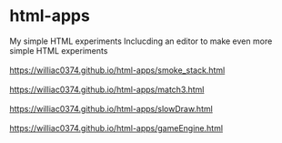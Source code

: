 # html-apps
My simple HTML experiments
Inclucding an editor to make even more simple HTML experiments
<br><br>
https://williac0374.github.io/html-apps/smoke_stack.html
<br><br>
https://williac0374.github.io/html-apps/match3.html
<br><br>
https://williac0374.github.io/html-apps/slowDraw.html
<br><br>
https://williac0374.github.io/html-apps/gameEngine.html
